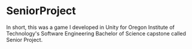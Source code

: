 # SeniorProject

In short, this was a game I developed in Unity for Oregon Institute of Technology's Software Engineering Bachelor of Science capstone called Senior Project.
